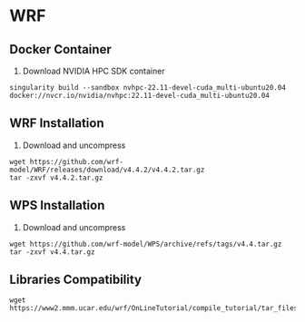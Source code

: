 # WRF

## Docker Container

1. Download NVIDIA HPC SDK container
```
singularity build --sandbox nvhpc-22.11-devel-cuda_multi-ubuntu20.04 docker://nvcr.io/nvidia/nvhpc:22.11-devel-cuda_multi-ubuntu20.04
```

## WRF Installation

1. Download and uncompress
```
wget https://github.com/wrf-model/WRF/releases/download/v4.4.2/v4.4.2.tar.gz
tar -zxvf v4.4.2.tar.gz
```

## WPS Installation

1. Download and uncompress
```
wget https://github.com/wrf-model/WPS/archive/refs/tags/v4.4.tar.gz
tar -zxvf v4.4.tar.gz
```

## Libraries Compatibility

```
wget https://www2.mmm.ucar.edu/wrf/OnLineTutorial/compile_tutorial/tar_files/Fortran_C_NETCDF_MPI_tests.tar
```
